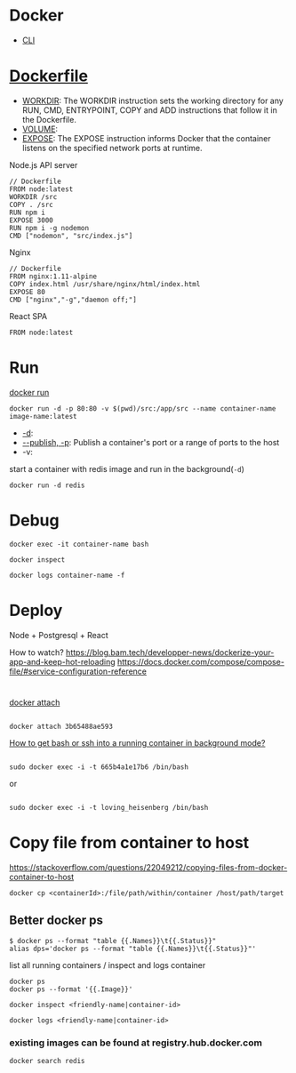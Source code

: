 # Docker

- [CLI](https://docs.docker.com/engine/reference/commandline)

# [Dockerfile](https://docs.docker.com/engine/reference/builder/)

- [WORKDIR](https://docs.docker.com/engine/reference/builder/#workdir): The WORKDIR instruction sets the working directory for any RUN, CMD, ENTRYPOINT, COPY and ADD instructions that follow it in the Dockerfile.
- [VOLUME](https://docs.docker.com/engine/reference/builder/#volume):
- [EXPOSE](https://docs.docker.com/engine/reference/builder/#expose): The EXPOSE instruction informs Docker that the container listens on the specified network ports at runtime.

Node.js API server

```
// Dockerfile
FROM node:latest
WORKDIR /src
COPY . /src
RUN npm i
EXPOSE 3000
RUN npm i -g nodemon
CMD ["nodemon", "src/index.js"]
```

Nginx

```
// Dockerfile
FROM nginx:1.11-alpine
COPY index.html /usr/share/nginx/html/index.html
EXPOSE 80
CMD ["nginx","-g","daemon off;"]
```

React SPA

```
FROM node:latest
```

# Run

[docker run](https://docs.docker.com/engine/reference/run/)

```
docker run -d -p 80:80 -v $(pwd)/src:/app/src --name container-name image-name:latest
```

- [-d](https://docs.docker.com/engine/reference/run/#detached--d):
- [--publish, -p](https://docs.docker.com/engine/reference/run/#expose-incoming-ports): Publish a container's port or a range of ports to the host
- -v:

start a container with redis image and run in the background(`-d`)

`docker run -d redis`

# Debug

```
docker exec -it container-name bash
```

```
docker inspect
```

```
docker logs container-name -f
```

# Deploy

Node + Postgresql + React

How to watch?
https://blog.bam.tech/developper-news/dockerize-your-app-and-keep-hot-reloading
https://docs.docker.com/compose/compose-file/#service-configuration-reference

#

[docker attach](https://docs.docker.com/engine/reference/commandline/attach/)

```

docker attach 3b65488ae593

```

[How to get bash or ssh into a running container in background mode?](https://askubuntu.com/questions/505506/how-to-get-bash-or-ssh-into-a-running-container-in-background-mode)

```

sudo docker exec -i -t 665b4a1e17b6 /bin/bash

```

or

```

sudo docker exec -i -t loving_heisenberg /bin/bash

```

# Copy file from container to host

https://stackoverflow.com/questions/22049212/copying-files-from-docker-container-to-host

```
docker cp <containerId>:/file/path/within/container /host/path/target
```


## Better docker ps

```
$ docker ps --format "table {{.Names}}\t{{.Status}}"
alias dps='docker ps --format "table {{.Names}}\t{{.Status}}"'
```

list all running containers / inspect and logs container

```
docker ps
docker ps --format '{{.Image}}'
```

`docker inspect <friendly-name|container-id>`

`docker logs <friendly-name|container-id>`

### existing images can be found at registry.hub.docker.com

`docker search redis`
